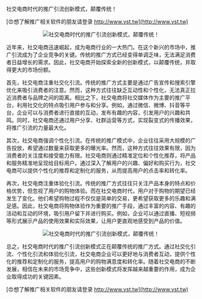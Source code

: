 社交电商时代的推广引流创新模式，颠覆传统！

[😍想了解推广相关软件的朋友请登录 http://www.vst.tw](http://www.vst.tw)

 <center><img src="https://vst.tw/MP4/tuiguang/png/2.png" alt="社交电商时代的推广引流创新模式，颠覆传统！"></center>

近年来，社交电商迅速崛起，成为电商行业的一大热门。在这个新兴的市场中，推广引流成为了企业竞争的关键。传统的推广方式已经变得单调乏味，无法满足消费者日益增长的需求。因此，社交电商开始探索全新的创新模式，以颠覆传统，并取得更大的市场份额。

首先，社交电商注重社交化引流。传统的推广方式主要是通过广告宣传和搜索引擎优化来吸引消费者的注意。然而，这种方式往往缺乏互动性和个性化，无法真正拉近消费者与品牌之间的距离。相比之下，社交电商将社交媒体作为主要的推广平台，利用社交化的特点吸引用户参与和分享。例如，通过微信、微博、抖音等平台，企业可以与消费者进行直接的互动，发布有趣的内容，引发用户的兴趣和共鸣。同时，社交电商还通过用户分享、社群运营等方式，实现裂变式的传播效果，将推广引流的力量最大化。

其次，社交电商强调个性化引流。在传统的推广模式中，企业往往采用大规模的广告投放，希望通过数量来获取更多的曝光率。然而，这种方式往往效果有限，因为消费者的关注度和接受能力有限。社交电商则通过精准定位和个性化推荐，将产品和服务精准地呈现给目标用户。通过深入了解用户的兴趣、偏好和购买行为，社交电商可以提供个性化的推荐和定制化的服务，从而提高用户的点击率和转化率。

再次，社交电商注重体验化引流。传统的推广方式往往只关注产品本身的特点和价格优势，但忽视了用户的购物体验。而在社交电商时代，用户对于购物的期望已经发生了变化。他们希望购物过程不仅仅是简单的交易，更希望获取更多的乐趣和满足感。因此，社交电商将购物体验作为重要的推广手段，通过丰富的内容、有趣的活动和互动的环境，吸引用户留下并进行购买。例如，企业可以通过直播、短视频等形式展示产品的使用效果和实际效果，让用户更直观地感受到产品的价值。

 <center><img src="https://vst.tw/MP4/tuiguang/png/6.png" alt="社交电商时代的推广引流创新模式，颠覆传统！"></center>

总之，社交电商时代的推广引流创新模式正在颠覆传统的推广方式。通过社交化引流、个性化引流和体验化引流，社交电商企业可以更好地与消费者互动，提供个性化的推荐和定制化的服务，提高用户的购物满意度和转化率。随着社交电商的不断发展，相信在未来的市场竞争中，这些创新模式将发挥越来越重要的作用，成为企业取得成功的关键因素。

[😍想了解推广相关软件的朋友请登录 http://www.vst.tw](http://www.vst.tw)



